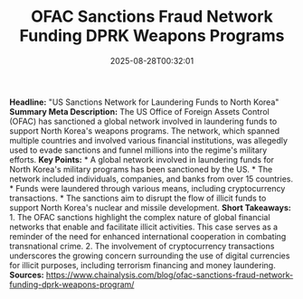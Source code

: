 ﻿---
title: "OFAC Sanctions Fraud Network Funding DPRK Weapons Programs"
date: "2025-08-28T00:32:01"
category: "Markets"
summary: ""
slug: "ofac sanctions fraud network funding dprk weapons programs"
source_urls:
  - "https://www.chainalysis.com/blog/ofac-sanctions-fraud-network-funding-dprk-weapons-program/"
seo:
  title: "OFAC Sanctions Fraud Network Funding DPRK Weapons Programs | Hash n Hedge"
  description: ""
  keywords: ["news", "markets", "brief"]
---
**Headline:** "US Sanctions Network for Laundering Funds to North Korea"  **Summary Meta Description:** The US Office of Foreign Assets Control (OFAC) has sanctioned a global network involved in laundering funds to support North Korea's weapons programs. The network, which spanned multiple countries and involved various financial institutions, was allegedly used to evade sanctions and funnel millions into the regime's military efforts.  **Key Points:**  * A global network involved in laundering funds for North Korea's military programs has been sanctioned by the US. * The network included individuals, companies, and banks from over 15 countries. * Funds were laundered through various means, including cryptocurrency transactions. * The sanctions aim to disrupt the flow of illicit funds to support North Korea's nuclear and missile development.  **Short Takeaways:**  1. The OFAC sanctions highlight the complex nature of global financial networks that enable and facilitate illicit activities. This case serves as a reminder of the need for enhanced international cooperation in combating transnational crime. 2. The involvement of cryptocurrency transactions underscores the growing concern surrounding the use of digital currencies for illicit purposes, including terrorism financing and money laundering.  **Sources:** https://www.chainalysis.com/blog/ofac-sanctions-fraud-network-funding-dprk-weapons-program/ 
